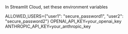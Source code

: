 In Streamlit Cloud, set these environment variables


ALLOWED_USERS={"user1": "secure_password1", "user2": "secure_password2"}
OPENAI_API_KEY=your_openai_key
ANTHROPIC_API_KEY=your_anthropic_key